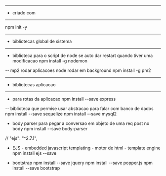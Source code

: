 --- ---------------------------------------------------
- criado com
--- ---------------------------------------------------
npm init -y

--- ---------------------------------------------------
- bibliotecas global de sistema
--- ---------------------------------------------------
- biblioteca para o script de node se auto dar restart quando tiver uma modificacao
 npm install -g nodemon 

-- mp2 rodar aplicacoes node rodar em background
npm install -g pm2 
 --- ---------------------------------------------------
 - bibliotecas aplicacao
 --- ---------------------------------------------------

- para rotas da aplicacao
npm install --save express

-- biblioteca que permise usar abstracao para falar com banco de dados
npm install --save sequelize
npm install --save mysql2

- body parser para pegar a conversao em objeto de uma req post no body
npm install --save body-parser

// "ejs": "^2.7.1",
- EJS - embedded javascript templating -  motor de html - template engine
npm install ejs --save

- bootstrap
npm install --save jquery
npm install --save popper.js
npm install --save bootstrap






